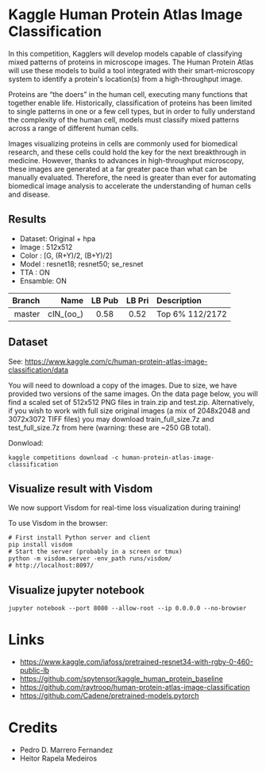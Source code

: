 # Kaggle Human Protein Atlas Image Classification

In this competition, Kagglers will develop models capable of classifying mixed patterns of proteins in microscope images. The Human Protein Atlas will use these models to build a tool integrated with their smart-microscopy system to identify a protein's location(s) from a high-throughput image.

Proteins are “the doers” in the human cell, executing many functions that together enable life. Historically, classification of proteins has been limited to single patterns in one or a few cell types, but in order to fully understand the complexity of the human cell, models must classify mixed patterns across a range of different human cells.

Images visualizing proteins in cells are commonly used for biomedical research, and these cells could hold the key for the next breakthrough in medicine. However, thanks to advances in high-throughput microscopy, these images are generated at a far greater pace than what can be manually evaluated. Therefore, the need is greater than ever for automating biomedical image analysis to accelerate the understanding of human cells and disease.



## Results

- Dataset: Original + hpa
- Image  : 512x512
- Color  : [G, (R+Y)/2, (B+Y)/2]
- Model  : resnet18; resnet50; se_resnet
- TTA    : ON
- Ensamble: ON


| Branch   | Name     | LB Pub     | LB Pri    | Description               |
|---------:|---------:|:----------:|:---------:|:--------------------------|
| master   |cIN_(oo_) | 0.58       | 0.52      | Top 6% 112/2172           |




## Dataset

See: https://www.kaggle.com/c/human-protein-atlas-image-classification/data

You will need to download a copy of the images. Due to size, we have provided two versions of the same images. On the data page below, you will find a scaled set of 512x512 PNG files in train.zip and test.zip. Alternatively, if you wish to work with full size original images (a mix of 2048x2048 and 3072x3072 TIFF files) you may download train_full_size.7z and test_full_size.7z from here (warning: these are ~250 GB total).

Donwload:

    kaggle competitions download -c human-protein-atlas-image-classification


## Visualize result with Visdom

We now support Visdom for real-time loss visualization during training!

To use Visdom in the browser:

    # First install Python server and client 
    pip install visdom
    # Start the server (probably in a screen or tmux)
    python -m visdom.server -env_path runs/visdom/
    # http://localhost:8097/

## Visualize jupyter notebook

    jupyter notebook --port 8080 --allow-root --ip 0.0.0.0 --no-browser


# Links 


- https://www.kaggle.com/iafoss/pretrained-resnet34-with-rgby-0-460-public-lb
- https://github.com/spytensor/kaggle_human_protein_baseline
- https://github.com/raytroop/human-protein-atlas-image-classification
- https://github.com/Cadene/pretrained-models.pytorch


# Credits

- Pedro D. Marrero Fernandez 
- Heitor Rapela Medeiros
